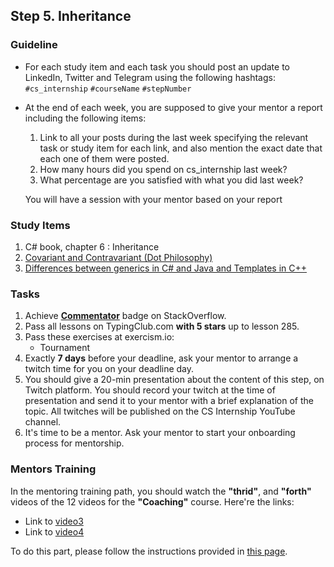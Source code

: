 ## Step 5. Inheritance

### Guideline

- For each study item and each task you should post an update to LinkedIn, Twitter and Telegram using the following hashtags:
`#cs_internship`
`#courseName`
`#stepNumber`

- At the end of each week, you are supposed to give your mentor a report including the following items:
  1. Link to all your posts during the last week specifying the relevant task or study item for each link, and also mention the exact date that each one of them were posted.
  2. How many hours did you spend on cs_internship last week?
  3. What percentage are you satisfied with what you did last week?

  You will have a session with your mentor based on your report
  
### Study Items

 1. C# book, chapter 6 : Inheritance
 2. [Covariant and Contravariant (Dot Philosophy)](https://mehrandvd.com/2016/06/18/covariant-and-contravariant/) 
 3. [Differences between generics in C# and Java and Templates in C++](https://stackoverflow.com/questions/31693/what-are-the-differences-between-generics-in-c-sharp-and-java-and-templates-i)

### Tasks

 1. Achieve [**Commentator**](https://stackoverflow.com/help/badges/31/commentator) badge on StackOverflow.
 2. Pass all lessons on TypingClub.com **with 5 stars** up to lesson 285.
 3. Pass these exercises at exercism.io:
    - Tournament
 4. Exactly **7 days** before your deadline, ask your mentor to arrange a twitch time for you on your deadline day.
 5. You should give a 20-min presentation about the content of this step, on Twitch platform. You should record your twitch at the time of presentation and send it to your mentor with a brief explanation of the topic. All twitches will be published on the CS Internship YouTube channel.
 6.	It's time to be a mentor. Ask your mentor to start your onboarding process for mentorship.


### Mentors Training

In the mentoring training path, you should watch the **"thrid"**, and **"forth"** videos of the 12 videos for the **"Coaching"** course. Here're the links:

- Link to [video3](https://drive.google.com/drive/folders/1O4JD5_fs6ako8-kvxhjv7_1qg6eoawvN?usp=share_link)
- Link to [video4](https://drive.google.com/drive/folders/1v38qtor7nZ00mPQDNbke8BNwgHK_vb6K)
  
To do this part, please follow the instructions provided in [this page](https://github.com/cs-internship/cs-internship-spec/blob/master/courses/mentoring-workshops-instruction.md). 

